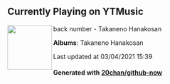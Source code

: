 ## Currently Playing on YTMusic

[<img align="left" width="100" src="https://lh3.googleusercontent.com/7Ba_26IseaSNOOHA3w_CYGD9nN-x7xdvY422o1cD1tBkeVLZZHdXE_TExqTUI8LkL-PwoGeerRQUXDpx">](https://music.youtube.com/watch?v=11n_yCfPlMw)

back number - Takaneno Hanakosan

**Albums**: Takaneno Hanakosan

Last updated at 03/04/2021 15:39

#### Generated with [20chan/github-now](https://github.com/20chan/github-now)


<!--
**20chan/20chan** is a ✨ _special_ ✨ repository because its `README.md` (this file) appears on your GitHub profile.

Here are some ideas to get you started:

- 🔭 I’m currently working on ...
- 🌱 I’m currently learning ...
- 👯 I’m looking to collaborate on ...
- 🤔 I’m looking for help with ...
- 💬 Ask me about ...
- 📫 How to reach me: ...
- 😄 Pronouns: ...
- ⚡ Fun fact: ...
-->
